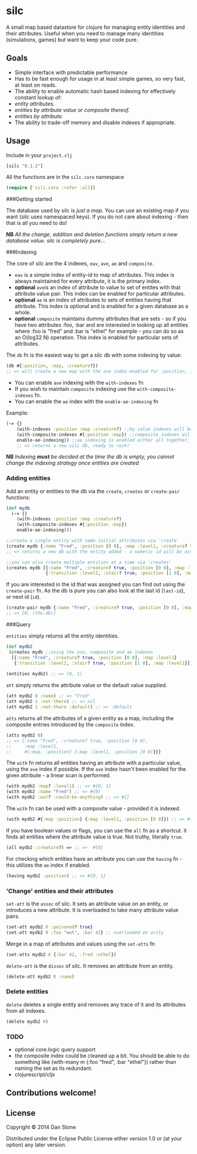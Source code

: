 # silc 

A small map based datastore for clojure for managing entity identities and their attributes. Useful when you need to manage many identities (simulations, games) but want to keep your code pure.

## Goals
- Simple interface with predictable performance
- Has to be fast enough for usage in at least simple games, so very fast, at least on reads.
- The ability to enable automatic hash based indexing for effectively constant lookup of:
 - _entity attributes._
 - _entities by attribute value or composite thereof._
 - _entities by attribute._
- The ability to trade-off memory and disable indexes if appropriate.

## Usage

Include in your `project.clj`

```clojure
[silc "0.1.2"]
```


All the functions are in the `silc.core` namespace

```clojure
(require ['silc.core :refer :all])
```

###Getting started

The database used by silc is *just a map*. You can use an existing map if you want (silc uses namespaced keys).
If you do not care about indexing - then that is all you need to do!

**NB** _All the change, addition and deletion functions simply return a new database value. silc is completely pure..._

###Indexing

The core of silc are the 4 indexes, `eav`, `ave`, `ae` and `composite`.
- `eav` is a simple index of entity-id to map of attributes. This index is always maintained for every attribute, it is the primary index.
- **optional** `ave`is an index of attribute to value to set of entites with that attribute value pair. This index can be enabled for particular attributes.
- **optional** `ae` is an index of attributes to sets of entities having that attribute. This index is optional and is enabled for a given database as a whole.
- **optional** `composite` maintains dummy attributes that are sets - so if you have two attributes :foo, :bar and are interested in looking up all entities where :foo is "fred" and :bar is "ethel" for example - you can do so as an O(log32 N) operation. This index is enabled for particular sets of attributes.

The `db` fn is the easiest way to get a silc db with some indexing by value:
```clojure
(db #{:position, :map, :creature?}) 
;; => will create a new map with the ave index enabled for :position, :map and :creature?
```

- You can enable `ave` indexing with the `with-indexes` fn
- If you wish to maintain `composite` indexing use the `with-composite-indexes` fn.
- You can enable the `ae` index with the `enable-ae-indexing` fn

Example:
```clojure
(-> {} 
    (with-indexes :position :map :creature?) ;;by value indexes will be maintained for these attributes
    (with-composite-indexes #{:position :map}) ;;composite indexes will be maintained for each set given
    enable-ae-indexing)) ;;ae indexing is enabled either all together, or not at all.
    ;; => returns a new silc db, ready to rock!
```


**NB** _Indexing **must** be decided at the time the db is empty, you cannot change the indexing strategy once entities are created_

### Adding entities

Add an entity or entities to the db via the `create`, `creates` or `create-pair` functions:

```clojure
(def mydb 
  (-> {} 
    (with-indexes :position :map :creature?)
    (with-composite-indexes #{:position :map})
    enable-ae-indexing)))
```
```clojure
;;create a single entity with some initial attributes via 'create'
(create mydb {:name "Fred", :position [0 0], :map :level1, :creature? true})
;; => returns a new db with the entity added - a numeric id will be assigned

;;you can also create multiple entities at a time via 'creates'
(creates mydb [{:name "Fred", :creature? true, :position [0 0], :map :level1}
               {:transition :level2, :stair? true, :position [1 0], :map :level1}])
```               

If you are interested in the id that was assigned you can find out using the `create-pair` fn.
As the db is pure you can also look at the last id (`last-id`), or next id (`id`).

```clojure
(create-pair mydb {:name "Fred", :creature? true, :position [0 0], :map :level1})
;; => [0, (the-db)]

```

###Query 

`entities` simply returns all the entity identities.
```clojure
(def mydb2 
 (creates mydb ;;using the ave, composite and ae indexes
  [{:name "Fred", :creature? true, :position [0 0], :map :level1} 
   {:transition :level2, :stair? true, :position [1 0], :map :level1}])) ;;db of 2 entities
                          
(entities mydb2) ;; => (0, 1) 
```

`att` simply returns the attribute value or the default value supplied.

```clojure
(att mydb2 0 :name) ;; => "Fred"
(att mydb2 1 :not-there) ;; => nil
(att mydb2 1 :not-there :default) ;; => :default
```

`atts` returns all the attributes of a given entity as a map, including the composite entries introduced 
by the `composite` index.
```clojure
(atts mydb2 0) 
;; => {:name "Fred", :creature? true, :position [0 0],
;;     :map :level1,
;;     #{:map, :position} {:map :level1, :position [0 0]}}}
```

The `with` fn returns all entities having an attribute with a particular value, using the `ave` index if possible.
If the `ave` index hasn't been enabled for the given attribute - a linear scan is performed.
```clojure
(with mydb2 :map? :level1) ;; => #{0, 1}
(with mydb2 :name "Fred") ;; => #{0}
(with mydb2 :wut? :could-be-anything) ;; => #{}
```
The `with` fn can be used with a composite value - provided it is indexed.
```clojure
(with mydb2 #{:map :position} {:map :level1, :position [0 0]}) ;; => #{0}
```

If you have boolean values or flags, you can use the `all` fn as a shortcut. it finds all entities where the attribute value is true. Not truthy, literally `true`.

```clojure
(all mydb2 :creature?) => ;; =>  #{0}
```

For checking which entities have an attribute you can use the `having` fn - this utilizes the `ae` index if enabled.
```clojure
(having mydb2 :position) ;; => #{0, 1}
```

### 'Change' entities and their attributes

`set-att` is the `assoc` of silc. It sets an attribute value on an entity, or introduces a new attribute. It is overloaded to take many attribute value pairs.

```clojure
(set-att mydb2 0 :poisoned? true}
(set-att mydb2 0 :foo "wut", :bar 42} ;; overloaded on arity
```

Merge in a map of attributes and values using the `set-atts` fn
```clojure
(set-atts mydb2 0 {:bar 42, :fred :ethel})
```
`delete-att` is the `dissoc` of silc. It removes an attribute from an entity.

```clojure
(delete-att mydb2 0 :name) 
```

### Delete entities

`delete` deletes a single entity and removes any trace of it and its attributes from all indexes.

```clojure
(delete mydb2 0) 
```

### TODO

- optional core.logic query support
- the composite index could be cleaned up a bit.
  You should be able to do something like (with-many m {:foo "fred", :bar "ethel"})
  rather than naming the set as its redundant.
- clojurescript/cljx

## Contributions welcome!

## License

Copyright © 2014 Dan Stone

Distributed under the Eclipse Public License either version 1.0 or (at
your option) any later version.
